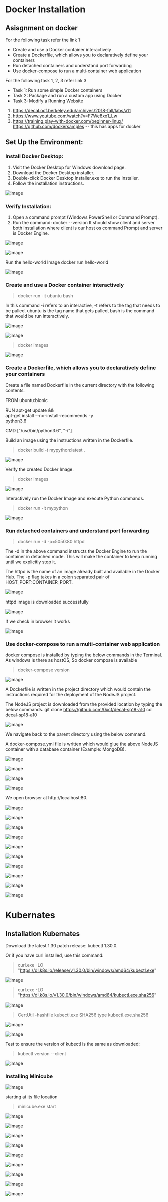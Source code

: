 # Docker Installation

## Asisgnment on docker 


For the following task refer the link 1
* Create and use a Docker container interactively
* Create a Dockerfile, which allows you to declaratively define your containers
* Run detached containers and understand port forwarding
* Use docker-compose to run a multi-container web application

For the following task 1, 2, 3 refer link 3
* Task 1: Run some simple Docker containers
* Task 2: Package and run a custom app using Docker
* Task 3: Modify a Running Website

1.	https://decal.ocf.berkeley.edu/archives/2018-fall/labs/a11
2.	https://www.youtube.com/watch?v=F7We8xx1_Lw
3.	https://training.play-with-docker.com/beginner-linux/
https://github.com/dockersamples -- this  has apps for docker

## Set Up the Environment:

### Install Docker Desktop:

1. Visit the Docker Desktop for Windows download page.
2. Download the Docker Desktop installer.
3. Double-click Docker Desktop Installer.exe to run the installer.
4. Follow the installation instructions.

![image](https://github.com/jayshah17/Secure-System-Engineering-/assets/76842630/723e6f27-c27a-4695-9558-3177b1e63046)

### Verify Installation:

1. Open a command prompt (Windows PowerShell or Command Prompt).
2. Run the command: docker --version
It should show client and server both installation where client is our host os command Prompt and server is Docker Engine.

![image](https://github.com/jayshah17/Secure-System-Engineering-/assets/76842630/c012998d-c76e-44de-b3ae-634b02df6bbd)

![image](https://github.com/jayshah17/Secure-System-Engineering-/assets/76842630/5330c306-5c39-44df-b242-8f8696dfa40d)

Run the hello-world Image
docker run hello-world

![image](https://github.com/jayshah17/Secure-System-Engineering-/assets/76842630/11e9172a-80d3-4be7-b334-5abfb48816e5)

### Create and use a Docker container interactively

> docker run -it ubuntu bash

In this command -i refers to an interactive, -t refers to the tag that needs to be pulled. ubuntu is the tag
name that gets pulled, bash is the command that would be run interactively.


![image](https://github.com/jayshah17/Secure-System-Engineering-/assets/76842630/50344b78-e54f-40de-9d5e-1fd7e0a312fc)

![image](https://github.com/jayshah17/Secure-System-Engineering-/assets/76842630/da23566e-3fab-489a-9952-43f8eb0e17fa)

> docker images

![image](https://github.com/jayshah17/Secure-System-Engineering-/assets/76842630/b0039818-f2b1-4811-bc06-33937374774d)

### Create a Dockerfile, which allows you to declaratively define your containers

Create a file named Dockerfile in the current directory with the following contents.

FROM ubuntu:bionic

RUN apt-get update && \
apt-get install --no-install-recommends -y \
python3.6

CMD ["/usr/bin/python3.6", "-i"]

Build an image using the instructions written in the Dockerfile.

> docker build -t mypython:latest .

![image](https://github.com/jayshah17/Secure-System-Engineering-/assets/76842630/ffe59c92-49ab-49de-83b1-a3673ca672f3)

Verify the created Docker Image.

> docker images

![image](https://github.com/jayshah17/Secure-System-Engineering-/assets/76842630/05d351ec-fd2c-4a74-87dc-7cdc5dda4d78)

Interactively run the Docker Image and execute Python commands.

> docker run -it mypython

![image](https://github.com/jayshah17/Secure-System-Engineering-/assets/76842630/f949d834-f850-44d4-bc33-1a3207538d74)

### Run detached containers and understand port forwarding

> docker run -d -p=5050:80 httpd

The -d in the above command instructs the Docker Engine to run the container in detached mode. This will make the container to keep running until we explicitly stop it.

The httpd is the name of an image already built and available in the Docker Hub.
The -p flag takes in a colon separated pair of HOST_PORT:CONTAINER_PORT.

![image](https://github.com/jayshah17/Secure-System-Engineering-/assets/76842630/937f4d58-970a-4f75-b74b-a5bb3e4ba961)

httpd image is downloaded successfully

![image](https://github.com/jayshah17/Secure-System-Engineering-/assets/76842630/0e132254-2664-47c6-9d74-96b1934ab3eb)

If we check in browser it works 

![image](https://github.com/jayshah17/Secure-System-Engineering-/assets/76842630/fd11effb-69e1-4163-a6d6-a7859f6c96b7)

### Use docker-compose to run a multi-container web application

docker compose is installed by typing the below commands in the Terminal.
As windows is there as hostOS, So docker compose is available 

> docker-compose version

![image](https://github.com/jayshah17/Secure-System-Engineering-/assets/76842630/b03dde04-cb80-493f-a469-3dbc8cdb7c5b)


A Dockerfile is written in the project directory which would contain the instructions required for the
deployment of the NodeJS project.

The NodeJS project is downloaded from the provided location by typing the below commands.
git clone https://github.com/0xcf/decal-sp18-a10
cd decal-sp18-a10

![image](https://github.com/jayshah17/Secure-System-Engineering-/assets/76842630/5b9ca206-e1ee-4983-a007-d083762ee7fc)

We navigate back to the parent directory using the below command.

A docker-compose.yml file is written which would glue the above NodeJS container with a database container
(Example: MongoDB).

![image](https://github.com/jayshah17/Secure-System-Engineering-/assets/76842630/46687594-bad6-4e39-85f0-0ffcf9de3231)


![image](https://github.com/jayshah17/Secure-System-Engineering-/assets/76842630/9c40005c-a322-4faf-bd85-85b024dd6d93)

![image](https://github.com/jayshah17/Secure-System-Engineering-/assets/76842630/02ad0282-4f09-4ed8-88ca-80ff8a917aaa)

![image](https://github.com/jayshah17/Secure-System-Engineering-/assets/76842630/98d79117-43fa-45dc-95c6-a7f6ab84eed8)

We open browser at http://localhost:80.

![image](https://github.com/jayshah17/Secure-System-Engineering-/assets/76842630/430f0bcd-d703-4d6f-964e-0288c6fd696a)



![image](https://github.com/jayshah17/Secure-System-Engineering-/assets/76842630/6fd47428-8694-4e6c-92ca-1cf10208d007)

![image](https://github.com/jayshah17/Secure-System-Engineering-/assets/76842630/16f00b20-4f8f-4518-b046-085c4b0aabfe)

![image](https://github.com/jayshah17/Secure-System-Engineering-/assets/76842630/5e4832ea-54b0-4360-a6e4-d5a1d19c4b92)

![image](https://github.com/jayshah17/Secure-System-Engineering-/assets/76842630/4c86f051-e180-43fe-9126-481974dd26a5)

![image](https://github.com/jayshah17/Secure-System-Engineering-/assets/76842630/c7677b27-5c8e-4b45-8d27-f0e19fef0989)

![image](https://github.com/jayshah17/Secure-System-Engineering-/assets/76842630/878bde18-9276-42fb-aea9-bd8ac7129c19)

![image](https://github.com/jayshah17/Secure-System-Engineering-/assets/76842630/13f2f320-3b8f-4a64-a816-ea0c04a1687c)

![image](https://github.com/jayshah17/Secure-System-Engineering-/assets/76842630/e1be4ef5-b843-4f55-b1ba-9a6e69fdfc8a)

![image](https://github.com/jayshah17/Secure-System-Engineering-/assets/76842630/3f9205bb-f3c9-4de0-a635-bbaae0fe65e3)


# Kubernates

## Installation Kubernates

Download the latest 1.30 patch release: kubectl 1.30.0.

Or if you have curl installed, use this command:

> curl.exe -LO "https://dl.k8s.io/release/v1.30.0/bin/windows/amd64/kubectl.exe"

![image](https://github.com/jayshah17/Secure-System-Engineering-/assets/76842630/2e0ad7bf-6efe-46de-a19a-432f595061d7)

> curl.exe -LO "https://dl.k8s.io/v1.30.0/bin/windows/amd64/kubectl.exe.sha256"

![image](https://github.com/jayshah17/Secure-System-Engineering-/assets/76842630/1fcd7e7a-209c-4b7c-8a19-bf69cbcbbda0)

> CertUtil -hashfile kubectl.exe SHA256
> type kubectl.exe.sha256

![image](https://github.com/jayshah17/Secure-System-Engineering-/assets/76842630/b1b50055-d069-486d-a108-3dc85921370d)

![image](https://github.com/jayshah17/Secure-System-Engineering-/assets/76842630/82f12f6b-0b3b-4a1c-a864-a0ff2ce8bd7a)

Test to ensure the version of kubectl is the same as downloaded:

> kubectl version --client

![image](https://github.com/jayshah17/Secure-System-Engineering-/assets/76842630/beb300cf-190d-4730-b72f-d09dbfbf77b3)

### Installing Minicube 

![image](https://github.com/jayshah17/Secure-System-Engineering-/assets/76842630/757de741-9169-45c3-8e84-1df2630c5b96)

starting at its file location 
> minicube.exe start

![image](https://github.com/jayshah17/Secure-System-Engineering-/assets/76842630/684b8c5c-495a-4672-94bc-1d0e3331dd88)

![image](https://github.com/jayshah17/Secure-System-Engineering-/assets/76842630/e2060e3c-682f-4884-8442-7522f815b8b2)


![image](https://github.com/jayshah17/Secure-System-Engineering-/assets/76842630/461ef119-7425-43c1-975e-639b629acade)

![image](https://github.com/jayshah17/Secure-System-Engineering-/assets/76842630/bc3e5e22-7fdc-4003-86f6-4ba9f525c289)

![image](https://github.com/jayshah17/Secure-System-Engineering-/assets/76842630/a03271d2-3372-4f6d-a248-69591baeb03d)

![image](https://github.com/jayshah17/Secure-System-Engineering-/assets/76842630/95e67e43-4ac9-4edf-8aa9-63eeda4b86a0)

![image](https://github.com/jayshah17/Secure-System-Engineering-/assets/76842630/7244a465-89c1-49ea-8612-5a8242145527)

![image](https://github.com/jayshah17/Secure-System-Engineering-/assets/76842630/42962c95-772c-422a-b31a-d27165408474)

![image](https://github.com/jayshah17/Secure-System-Engineering-/assets/76842630/e406cff4-72f9-4c54-a185-179c2400d946)

